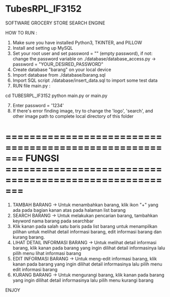 # TubesRPL_IF3152

SOFTWARE GROCERY STORE SEARCH ENGINE

HOW TO RUN :
1. Make sure you have installed Python3, TKINTER, and PILLOW
2. Install and setting up MySQL
3. Set your root user and set password = "" (empty password),
    if not: change the password variable on ./database/database_access.py -> password = "YOUR_DESIRED_PASSWORD"
4. Create database "barang" on your local device
5. Import database from ./database/barang.sql
6. Import SQL script ./database/insert_data.sql to import some test data
6. RUN file main.py :

cd TUBESRPL_IF3152
python main.py or main.py

7. Enter password = '1234'
8. If there's error finding image, try to change the 'logo', 'search', and other image path to complete local directory of this folder


# ======================================================= FUNGSI ======================================================= #
1. TAMBAH BARANG -> Untuk menambahkan barang, klik ikon "+" yang ada pada bagian kanan atas pada halaman list barang
2. SEARCH BARANG -> Untuk melakukan pencarian barang, tambahkan keyword nama barang pada searchbar
3. Klik kanan pada salah satu baris pada list barang untuk menampilkan pilihan untuk melihat detail informasi barang,     edit informasi barang dan kurang barang.
4. LIHAT DETAIL INFORMASI BARANG -> Untuk melihat detail informasi barang, klik kanan pada barang yang ingin dilihat detail informasinya lalu pilih menu lihat informasi barang
5. EDIT INFORMASI BARANG -> Untuk meng-edit informasi barang, klik kanan pada barang yang ingin dilihat detail informasinya lalu pilih menu edit informasi barang
6. KURANG BARANG -> Untuk mengurangi barang, klik kanan pada barang yang ingin dilihat detail informasinya lalu pilih menu kurangi barang


ENJOY

